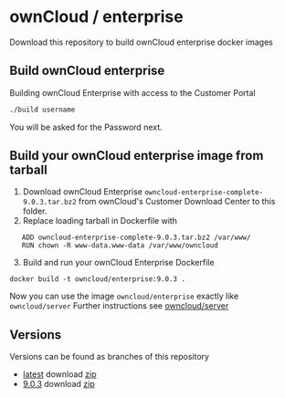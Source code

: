 # ownCloud / enterprise

Download this repository to build ownCloud enterprise docker images

## Build ownCloud enterprise

Building ownCloud Enterprise with access to the Customer Portal
```bash
./build username
```
You will be asked for the Password next.


## Build your ownCloud enterprise image from tarball

1. Download ownCloud Enterprise ```owncloud-enterprise-complete-9.0.3.tar.bz2``` from ownCloud's Customer Download Center to this folder.
2. Replace loading tarball in Dockerfile with 

```
   ADD owncloud-enterprise-complete-9.0.3.tar.bz2 /var/www/
   RUN chown -R www-data.www-data /var/www/owncloud
```

3. Build and run your ownCloud Enterprise Dockerfile

```
docker build -t owncloud/enterprise:9.0.3 .
```

Now you can use the image `owncloud/enterprise` exactly like `owncloud/server`
Further instructions see [owncloud/server](https://github.com/owncloud-docker/server)


## Versions

Versions can be found as branches of this repository

* [latest](https://github.com/owncloud-docker/enterprise/tree/master) download [zip](https://github.com/owncloud-docker/enterprise/archive/master.zip)
* [9.0.3](https://github.com/owncloud-docker/enterprise/tree/9.0.3) download [zip](https://github.com/owncloud-docker/enterprise/archive/9.0.3.zip)

